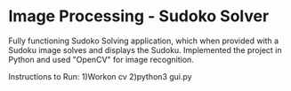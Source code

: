 # Image Processing - Sudoko Solver

Fully functioning Sudoko Solving application, which when provided with a Sudoku image solves and displays the Sudoku. Implemented the project in Python and used "OpenCV" for image recognition.

Instructions to Run:
1)Workon cv
2)python3 gui.py